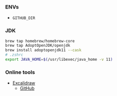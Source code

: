 
### ENVs

* `GITHUB_DIR`

### JDK

```zsh
brew tap homebrew/homebrew-core
brew tap AdoptOpenJDK/openjdk
brew install adoptopenjdk11 --cask
# .zshrc
export JAVA_HOME=$(/usr/libexec/java_home -v 11)
```

### Online tools

* [Excalidraw](https://excalidraw.com)
  - [GitHub](https://github.com/excalidraw/excalidraw)
